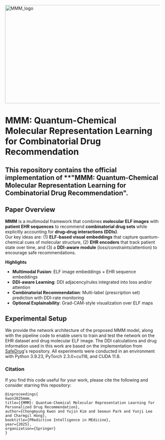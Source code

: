 <img width="930" height="320" alt="MMM_logo" src="https://github.com/user-attachments/assets/b70d9ffc-5191-46a6-b073-d130d305a42e" />


# MMM: Quantum-Chemical Molecular Representation Learning for Combinatorial Drug Recommendation
## This repository contains the official implementation of **"MMM: Quantum-Chemical Molecular Representation Learning for Combinatorial Drug Recommendation".


## Paper Overview

**MMM** is a multimodal framework that combines **molecular ELF images** with **patient EHR sequences** to recommend **combinatorial drug sets** while explicitly accounting for **drug–drug interactions (DDIs)**.  
Our key ideas are: (1) **ELF-based visual embeddings** that capture quantum-chemical cues of molecular structure, (2) **EHR encoders** that track patient state over time, and (3) a **DDI-aware module** (loss/constraints/attention) to encourage safe recommendations.

**Highlights**
- **Multimodal Fusion**: ELF image embeddings × EHR sequence embeddings  
- **DDI-aware Learning**: DDI adjacency/rules integrated into loss and/or attention  
- **Combinatorial Recommendation**: Multi-label (prescription set) prediction with DDI-rate monitoring  
- **Optional Explainability**: Grad-CAM-style visualization over ELF maps


## Experimental Setup

We provide the network architecture of the proposed MMM model, along with the pipeline code to enable users to train and test the network on the EHR dataset and drug molecular ELF image. The DDI calculations and drug information used in this work are based on the implementation from [SafeDrug](https://github.com/ycq091044/SafeDrug)'s repository. All experiments were conducted in an environment with Python 3.9.23, PyTorch 2.3.0+cu118, and CUDA 11.8.

### Citation
If you find this code useful for your work, please cite the following and consider starring this repository:
```
@inproceedings{
kwon2025mmm,
title={{MMM}: Quantum-Chemical Molecular Representation Learning for Personalized Drug Recommendation},
author={Chongmyung Kwon and Yujin Kim and Seoeun Park and Yunji Lee and Charmgil Hong},
booktitle={PRedictive Intelligence in MEdicine},
year={2025},
organization={Springer}
}
```
